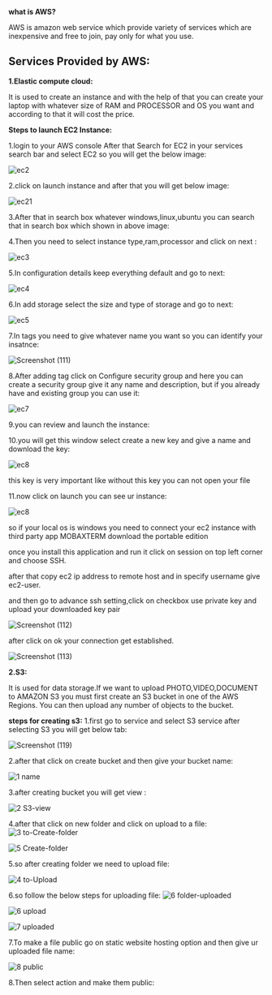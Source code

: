 **what is AWS?**

AWS is amazon web service which provide variety of services which are inexpensive and free to join, pay only for what you use.

**Services Provided by AWS:**
-----------

**1.Elastic compute cloud:**

It is used to create an instance and with the help of that you can create your laptop with whatever size of RAM and PROCESSOR and OS you want and according to that it will cost the price.

**Steps to launch EC2 Instance:**

1.login to your AWS console After that Search for EC2 in your services search bar and select EC2 so you will get the below image:

![ec2](https://user-images.githubusercontent.com/64422457/80917018-f473a400-8d79-11ea-9238-13f2e0579ef8.png)

2.click on launch instance and after that you will get below image:

![ec21](https://user-images.githubusercontent.com/64422457/80917289-77492e80-8d7b-11ea-8a84-6d50efeb8850.png)

3.After that in search box whatever windows,linux,ubuntu you can search that in search box which shown in above image:

4.Then you need to select instance type,ram,processor and click on next :

![ec3](https://user-images.githubusercontent.com/64422457/80917576-7d400f00-8d7d-11ea-9a50-fabefada9814.png)

5.In configuration details keep everything default and go to next:


![ec4](https://user-images.githubusercontent.com/64422457/80917871-48cd5280-8d7f-11ea-9408-69dd5efc7458.png)



6.In add storage select the size and type of storage and go to next:

![ec5](https://user-images.githubusercontent.com/64422457/80917991-2be54f00-8d80-11ea-99dd-3b27e67d7894.png)



7.In tags you need to give whatever name you want so you can identify your insatnce:

![Screenshot (111)](https://user-images.githubusercontent.com/64422457/80918156-145a9600-8d81-11ea-81a5-f9f5f5708989.png)





8.After adding tag click on Configure security group and here you can create a security group give it any name and description, but if you already have and existing group you can use it:


![ec7](https://user-images.githubusercontent.com/64422457/80918186-5b488b80-8d81-11ea-97ad-c8ff02497bef.png)


9.you can review and launch the instance:

10.you will get this window select create a new key and give a name and download the key:

![ec8](https://user-images.githubusercontent.com/64422457/80918332-fc374680-8d81-11ea-8e73-bd77957bc98f.png)

this key is very important like without this key you can not open your file

11.now click on launch you can see ur instance:

![ec8](https://user-images.githubusercontent.com/64422457/80918586-5c7ab800-8d83-11ea-8a95-cf9b960f193a.png)

so if your local os is windows you need to connect your ec2 instance with third party app MOBAXTERM download the portable edition

once you install this application and run it click on session on top left corner and choose SSH.

after that copy ec2 ip address to remote host and in specify username give ec2-user.

and then go to advance ssh setting,click on checkbox use private key and upload your downloaded key pair

![Screenshot (112)](https://user-images.githubusercontent.com/64422457/80918886-c778be80-8d84-11ea-85d4-2e22677a115b.png)

after click on ok your connection get established.


![Screenshot (113)](https://user-images.githubusercontent.com/64422457/80919001-466df700-8d85-11ea-96d5-3ca088496273.png)

**2.S3:**

It is used for data storage.If we want to upload PHOTO,VIDEO,DOCUMENT to AMAZON S3 you must first create an S3 bucket in one of the AWS Regions. You can then upload any number of objects to the bucket.

**steps for creating s3:**
1.first go to service and select S3 service after selecting S3 you will get below tab:

![Screenshot (119)](https://user-images.githubusercontent.com/64422457/81100339-0136fa00-8f2a-11ea-9bdf-e9114537aab3.png)

2.after that click on create bucket and then give your bucket name:

![1 name](https://user-images.githubusercontent.com/64422457/81101862-5b38bf00-8f2c-11ea-94fd-93707642aa2c.PNG)

3.after creating bucket you will get view :

![2 S3-view](https://user-images.githubusercontent.com/64422457/81102181-e023d880-8f2c-11ea-9f41-7d1318f6c3f6.PNG)

4.after that click on new folder and click on upload to a file:
![3 to-Create-folder](https://user-images.githubusercontent.com/64422457/81102307-13fefe00-8f2d-11ea-9fbd-98da160b4452.PNG)

![5 Create-folder](https://user-images.githubusercontent.com/64422457/81102964-fd0cdb80-8f2d-11ea-8c32-e04c6dce7355.PNG)

5.so after creating folder we need to upload file:

![4 to-Upload](https://user-images.githubusercontent.com/64422457/81102644-8cfe5580-8f2d-11ea-95e2-26f4a750b57e.PNG)

6.so follow the below steps for uploading file:
![6 folder-uploaded](https://user-images.githubusercontent.com/64422457/81103227-61c83600-8f2e-11ea-9975-df6cd73b1bb1.PNG)

![6 upload](https://user-images.githubusercontent.com/64422457/81103229-6260cc80-8f2e-11ea-860e-8b95f7dfd21a.PNG)

![7 uploaded](https://user-images.githubusercontent.com/64422457/81103307-79072380-8f2e-11ea-8f41-0b8a7db5631d.PNG)

7.To make a file public go on static website hosting option and then give ur uploaded file name:

![8 public](https://user-images.githubusercontent.com/64422457/81103767-267a3700-8f2f-11ea-8481-ea7529fd124d.PNG)

8.Then select action and make them public:























